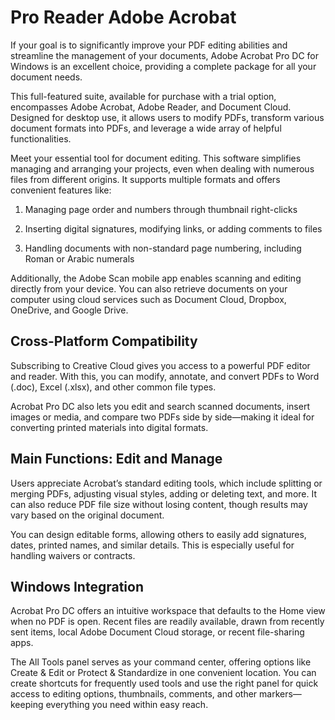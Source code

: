 # Pro Reader Adobe Acrobat
If your goal is to significantly improve your PDF editing abilities and streamline the management of your documents, Adobe Acrobat Pro DC for Windows is an excellent choice, providing a complete package for all your document needs.

This full-featured suite, available for purchase with a trial option, encompasses Adobe Acrobat, Adobe Reader, and Document Cloud. Designed for desktop use, it allows users to modify PDFs, transform various document formats into PDFs, and leverage a wide array of helpful functionalities.



Meet your essential tool for document editing. This software simplifies managing and arranging your projects, even when dealing with numerous files from different origins. It supports multiple formats and offers convenient features like:

1. Managing page order and numbers through thumbnail right-clicks

2. Inserting digital signatures, modifying links, or adding comments to files

3. Handling documents with non-standard page numbering, including Roman or Arabic numerals

Additionally, the Adobe Scan mobile app enables scanning and editing directly from your device. You can also retrieve documents on your computer using cloud services such as Document Cloud, Dropbox, OneDrive, and Google Drive.

## Cross-Platform Compatibility
Subscribing to Creative Cloud gives you access to a powerful PDF editor and reader. With this, you can modify, annotate, and convert PDFs to Word (.doc), Excel (.xlsx), and other common file types.

Acrobat Pro DC also lets you edit and search scanned documents, insert images or media, and compare two PDFs side by side—making it ideal for converting printed materials into digital formats.

## Main Functions: Edit and Manage
Users appreciate Acrobat’s standard editing tools, which include splitting or merging PDFs, adjusting visual styles, adding or deleting text, and more. It can also reduce PDF file size without losing content, though results may vary based on the original document.

You can design editable forms, allowing others to easily add signatures, dates, printed names, and similar details. This is especially useful for handling waivers or contracts.

## Windows Integration
Acrobat Pro DC offers an intuitive workspace that defaults to the Home view when no PDF is open. Recent files are readily available, drawn from recently sent items, local Adobe Document Cloud storage, or recent file-sharing apps.

The All Tools panel serves as your command center, offering options like Create & Edit or Protect & Standardize in one convenient location. You can create shortcuts for frequently used tools and use the right panel for quick access to editing options, thumbnails, comments, and other markers—keeping everything you need within easy reach.
